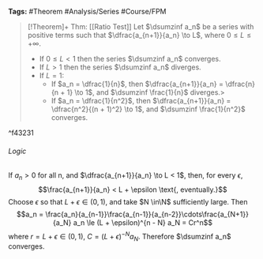 **Tags:** #Theorem #Analysis/Series #Course/FPM

> [!Theorem]+ Thm: [[Ratio Test]]
> Let $\dsumzinf a_n$ be a series with positive terms such that $\dfrac{a_{n+1}}{a_n} \to L$, where $0\le L \le +\infty$.
> - If $0\le L < 1$ then the series $\dsumzinf a_n$ converges.
> - If $L > 1$ then the series $\dsumzinf a_n$ diverges.
> - If $L = 1$:
>   - If $a_n = \dfrac{1}{n}$, then $\dfrac{a_{n+1}}{a_n} = \dfrac{n}{n + 1} \to 1$, and $\dsumzinf \frac{1}{n}$ diverges.>
>   - If $a_n = \dfrac{1}{n^2}$, then $\dfrac{a_{n+1}}{a_n} = \dfrac{n^2}{(n + 1)^2} \to 1$, and $\dsumzinf \frac{1}{n^2}$ converges.

^f43231

###### Logic
If $a_n > 0$ for all n, and $\dfrac{a_{n+1}}{a_n} \to L < 1$, then, for every $\epsilon$,
$$\frac{a_{n+1}}{a_n} < L + \epsilon \text{, eventually.}$$
Choose $\epsilon$ so that $L + \epsilon \in (0, 1)$, and take $N \in\N$ sufficiently large. Then
$$a_n = \frac{a_n}{a_{n-1}}\frac{a_{n-1}}{a_{n-2}}\cdots\frac{a_{N+1}}{a_N} a_n \le (L + \epsilon)^{n - N} a_N = Cr^n$$
where $r = L + \epsilon\in(0,1)$, $C = (L + \epsilon)^{-N}a_N$. Therefore $\dsumzinf a_n$ converges.